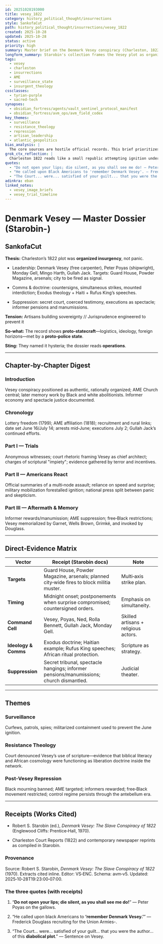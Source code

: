 ```yaml
---
id: 20251028193000
title: vesey_1822
category: history_political_thought/insurrections
style: SankofaCut
path: history_political_thought/insurrections/vesey_1822
created: 2025-10-28
updated: 2025-10-28
status: active
priority: high
summary: Master brief on the Denmark Vesey conspiracy (Charleston, 1822) synthesized from Starobin's documentary history with receipts, themes, and a direct-evidence matrix.
longform_summary: Starobin's collection frames the Vesey plot as organized insurgency rooted in AME church networks, artisan leadership, and a fusion of Exodus theology with Atlantic geopolitics. Charleston's response—secret tribunal, informant pensions, and church repression—functioned as an early model of racialized state security. This note consolidates chapter-level takeaways, a receipts-first evidence grid, and thematic throughlines for vault recall.
tags:
  - vesey
  - charleston
  - insurrections
  - AME
  - surveillance_state
  - insurgent_theology
cssclasses:
  - tyrian-purple
  - sacred-tech
synapses:
  - obsidian_fortress/agents/vault_sentinel_protocol_manifest
  - obsidian_fortress/avm_ops/avm_field_codex
key_themes:
  - surveillance
  - resistance_theology
  - repression
  - artisan_leadership
  - atlantic_geopolitics
bias_analysis: |
  The core sources are hostile official records. This brief prioritizes operational coherence while noting coercion and redactions in testimony.
grok_ctx_reflection: |
  Charleston 1822 reads like a small republic attempting ignition under a colonial police state; scripture and shop-floor skill became strategy.
quotes:
  - "Do not open your lips; die silent, as you shall see me do! — Peter Poyas, at the gallows."
  - "He called upon Black Americans to 'remember Denmark Vesey'. — Frederick Douglass, Civil War recruiting."
  - "The Court... were... satisfied of your guilt... that you were the author... of this diabolical plot. — Sentence on Denmark Vesey."
adinkra: eban
linked_notes:
  - vesey_image_briefs
  - vesey_trial_timeline
---
```


# Denmark Vesey — Master Dossier (Starobin-)

## SankofaCut

**Thesis:** Charleston’s 1822 plot was **organized insurgency**, not panic.

- Leadership: Denmark Vesey (free carpenter), Peter Poyas (shipwright), Monday Gell, Mingo Harth, Gullah Jack. Targets: Guard House, Powder Magazine, arsenals; city to be fired as signal.
    
- Comms & doctrine: countersigns, simultaneous strikes, mounted interdiction; Exodus theology + Haiti + Rufus King’s speeches.
    
- Suppression: secret court, coerced testimony, executions as spectacle; informer pensions and manumissions.
    

**Tension:** Artisans building sovereignty // Jurisprudence engineered to prevent it

**So‑what:** The record shows **proto‑statecraft**—logistics, ideology, foreign horizons—met by a **proto‑police state**.

**Sting:** They named it hysteria; the dossier reads **operations**.

---

## Chapter‑by‑Chapter Digest

### Introduction

Vesey conspiracy positioned as authentic, rationally organized; AME Church central; later memory work by Black and white abolitionists. Informer economy and spectacle justice documented.

### Chronology

Lottery freedom (1799); AME affiliation (1818); recruitment and rural links; date set June 16/July 14; arrests mid‑June; executions July 2; Gullah Jack’s continued efforts.

### Part I — Trials

Anonymous witnesses; court rhetoric framing Vesey as chief architect; charges of scriptural "impiety"; evidence gathered by terror and incentives.

### Part II — Americans React

Official summaries of a multi‑node assault; reliance on speed and surprise; military mobilization forestalled ignition; national press split between panic and skepticism.

### Part III — Aftermath & Memory

Informer rewards/manumission; AME suppression; free‑Black restrictions; Vesey memorialized by Garnet, Wells Brown, Grimké, and invoked by Douglass.

---

## Direct‑Evidence Matrix

|Vector|Receipt (Starobin docs)|Note|
|---|---|---|
|**Targets**|Guard House, Powder Magazine, arsenals; planned city‑wide fires to block militia muster.|Multi‑axis strike plan.|
|**Timing**|Midnight onset; postponements when surprise compromised; countersigned orders.|Emphasis on simultaneity.|
|**Command Cell**|Vesey, Poyas, Ned, Rolla Bennett, Gullah Jack, Monday Gell.|Skilled artisans + religious actors.|
|**Ideology & Comms**|Exodus doctrine; Haitian example; Rufus King speeches; African ritual protection.|Scripture as strategy.|
|**Suppression**|Secret tribunal, spectacle hangings; informer pensions/manumissions; church dismantled.|Judicial theater.|

---

## Themes

### Surveillance

Curfews, patrols, spies; militarized containment used to prevent the June ignition.

### Resistance Theology

Court denounced Vesey’s use of scripture—evidence that biblical literacy and African cosmology were functioning as liberation doctrine inside the network.

### Post‑Vesey Repression

Black mourning banned; AME targeted; informers rewarded; free‑Black movement restricted; control regime persists through the antebellum era.

---

## Receipts (Works Cited)

- Robert S. Starobin (ed.), _Denmark Vesey: The Slave Conspiracy of 1822_ (Englewood Cliffs: Prentice‑Hall, 1970).
    
- Charleston Court Reports (1822) and contemporary newspaper reprints as compiled in Starobin.
    

### Provenance

Source: Robert S. Starobin, _Denmark Vesey: The Slave Conspiracy of 1822_ (1970). Extracts cited inline. Editor: VS‑ENC. Schema: avm‑v5. Updated: 2025‑10‑28T19:23:00‑07:00.

### The three quotes (with receipts)

1. “**Do not open your lips; die silent, as you shall see me do!**” — Peter Poyas on the gallows.
    
2. “He called upon black Americans to **‘remember Denmark Vesey.’**” — Frederick Douglass recruiting for the Union Armies-.
    
3. “The Court… were… satisfied of your guilt… that you were the author… of this **diabolical plot**.” — Sentence on Vesey.
    

